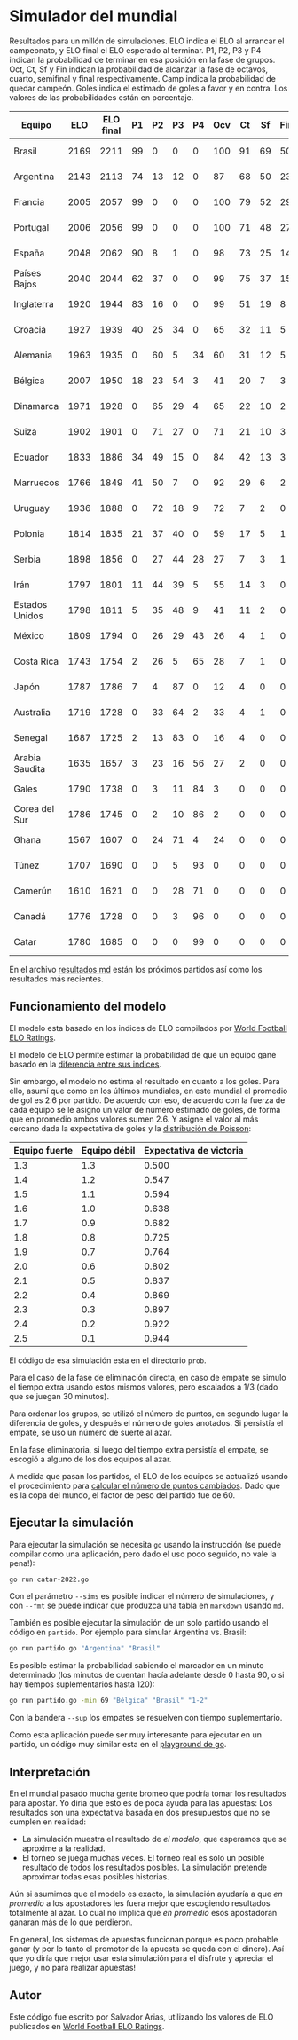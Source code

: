 # Simulador del mundial

Resultados para un millón de simulaciones.
ELO indica el ELO al arrancar el campeonato,
y ELO final el ELO esperado al terminar.
P1, P2, P3 y P4 indican la probabilidad
de terminar en esa posición en la fase de grupos.
Oct, Ct, Sf y Fin indican la probabilidad de alcanzar
la fase de octavos, cuarto, semifinal y final respectivamente.
Camp indica la probabilidad de quedar campeón.
Goles indica el estimado de goles a favor y en contra.
Los valores de las probabilidades están en porcentaje.

Equipo | ELO | ELO final | P1 | P2 | P3 | P4 | Ocv | Ct | Sf | Fin | Camp | Goles
------ | --- | --------- | -- | -- | -- | -- | --- | -- | -- | --- | ---- | -----
Brasil | 2169 | 2211 | 99 | 0 | 0 | 0 | 100 | 91 | 69 | 50 | 37 | 10.2-4.0
Argentina | 2143 | 2113 | 74 | 13 | 12 | 0 | 87 | 68 | 50 | 23 | 14 | 8.5-5.5
Francia | 2005 | 2057 | 99 | 0 | 0 | 0 | 100 | 79 | 52 | 29 | 10 | 12.5-5.4
Portugal | 2006 | 2056 | 99 | 0 | 0 | 0 | 100 | 71 | 48 | 27 | 10 | 10.9-5.7
España | 2048 | 2062 | 90 | 8 | 1 | 0 | 98 | 73 | 25 | 14 | 8 | 13.3-4.2
Países Bajos | 2040 | 2044 | 62 | 37 | 0 | 0 | 99 | 75 | 37 | 15 | 7 | 8.8-4.2
Inglaterra | 1920 | 1944 | 83 | 16 | 0 | 0 | 99 | 51 | 19 | 8 | 2 | 10.4-5.2
Croacia | 1927 | 1939 | 40 | 25 | 34 | 0 | 65 | 32 | 11 | 5 | 1 | 6.9-3.9
Alemania | 1963 | 1935 | 0 | 60 | 5 | 34 | 60 | 31 | 12 | 5 | 1 | 5.4-5.3
Bélgica | 2007 | 1950 | 18 | 23 | 54 | 3 | 41 | 20 | 7 | 3 | 1 | 3.5-4.2
Dinamarca | 1971 | 1928 | 0 | 65 | 29 | 4 | 65 | 22 | 10 | 2 | 1 | 4.5-4.0
Suiza | 1902 | 1901 | 0 | 71 | 27 | 0 | 71 | 21 | 10 | 3 | 0 | 4.4-3.2
Ecuador | 1833 | 1886 | 34 | 49 | 15 | 0 | 84 | 42 | 13 | 3 | 0 | 6.7-3.9
Marruecos | 1766 | 1849 | 41 | 50 | 7 | 0 | 92 | 29 | 6 | 2 | 0 | 5.7-2.6
Uruguay | 1936 | 1888 | 0 | 72 | 18 | 9 | 72 | 7 | 2 | 0 | 0 | 4.0-2.9
Polonia | 1814 | 1835 | 21 | 37 | 40 | 0 | 59 | 17 | 5 | 1 | 0 | 3.9-3.0
Serbia | 1898 | 1856 | 0 | 27 | 44 | 28 | 27 | 7 | 3 | 1 | 0 | 4.8-6.9
Irán | 1797 | 1801 | 11 | 44 | 39 | 5 | 55 | 14 | 3 | 0 | 0 | 6.3-8.3
Estados Unidos | 1798 | 1811 | 5 | 35 | 48 | 9 | 41 | 11 | 2 | 0 | 0 | 3.3-2.9
México | 1809 | 1794 | 0 | 26 | 29 | 43 | 26 | 4 | 1 | 0 | 0 | 2.4-3.1
Costa Rica | 1743 | 1754 | 2 | 26 | 5 | 65 | 28 | 7 | 1 | 0 | 0 | 2.3-9.3
Japón | 1787 | 1786 | 7 | 4 | 87 | 0 | 12 | 4 | 0 | 0 | 0 | 2.7-4.4
Australia | 1719 | 1728 | 0 | 33 | 64 | 2 | 33 | 4 | 1 | 0 | 0 | 3.5-6.1
Senegal | 1687 | 1725 | 2 | 13 | 83 | 0 | 16 | 4 | 0 | 0 | 0 | 4.1-5.1
Arabia Saudita | 1635 | 1657 | 3 | 23 | 16 | 56 | 27 | 2 | 0 | 0 | 0 | 3.5-4.9
Gales | 1790 | 1738 | 0 | 3 | 11 | 84 | 3 | 0 | 0 | 0 | 0 | 1.8-4.9
Corea del Sur | 1786 | 1745 | 0 | 2 | 10 | 86 | 2 | 0 | 0 | 0 | 0 | 2.5-5.2
Ghana | 1567 | 1607 | 0 | 24 | 71 | 4 | 24 | 0 | 0 | 0 | 0 | 6.2-7.1
Túnez | 1707 | 1690 | 0 | 0 | 5 | 93 | 0 | 0 | 0 | 0 | 0 | 0.3-3.3
Camerún | 1610 | 1621 | 0 | 0 | 28 | 71 | 0 | 0 | 0 | 0 | 0 | 3.1-6.5
Canadá | 1776 | 1728 | 0 | 0 | 3 | 96 | 0 | 0 | 0 | 0 | 0 | 1.9-6.7
Catar | 1780 | 1685 | 0 | 0 | 0 | 99 | 0 | 0 | 0 | 0 | 0 | 1.3-7.3

En el archivo [resultados.md](resultados.md)
están los próximos partidos
así como los resultados más recientes.

## Funcionamiento del modelo

El modelo esta basado en los indices de ELO
compilados por [World Football ELO Ratings](https://www.eloratings.net/).

El modelo de ELO permite estimar la probabilidad
de que un equipo gane basado en la
[diferencia entre sus indices](https://en.wikipedia.org/wiki/World_Football_Elo_Ratings#Expected_result_of_match).

Sin embargo,
el modelo no estima el resultado en cuanto a los goles.
Para ello,
asumí que como en los últimos mundiales,
en este mundial el promedio de gol es 2.6 por partido.
De acuerdo con eso,
de acuerdo con la fuerza de cada equipo se le asigno un valor
de número estimado de goles,
de forma que en promedio ambos valores sumen 2.6.
Y asigne el valor al más cercano dada la expectativa de goles
y la [distribución de Poisson](https://en.wikipedia.org/wiki/Poisson_distribution):

Equipo fuerte | Equipo débil | Expectativa de victoria
------------- | ------------ | -----------------------
1.3 | 1.3 | 0.500
1.4 | 1.2 | 0.547
1.5 | 1.1 | 0.594
1.6 | 1.0 | 0.638
1.7 | 0.9 | 0.682
1.8 | 0.8 | 0.725
1.9 | 0.7 | 0.764
2.0 | 0.6 | 0.802
2.1 | 0.5 | 0.837
2.2 | 0.4 | 0.869
2.3 | 0.3 | 0.897
2.4 | 0.2 | 0.922
2.5 | 0.1 | 0.944

El código de esa simulación esta en el directorio `prob`.

Para el caso de la fase de eliminación directa,
en caso de empate se simulo el tiempo extra usando estos mismos valores,
pero escalados a 1/3
(dado que se juegan 30 minutos).

Para ordenar los grupos,
se utilizó el número de puntos,
en segundo lugar la diferencia de goles,
y después el número de goles anotados.
Si persistía el empate,
se uso un número de suerte al azar.

En la fase eliminatoria,
si luego del tiempo extra persistía el empate,
se escogió a alguno de los dos equipos al azar.

A medida que pasan los partidos,
el ELO de los equipos se actualizó
usando el procedimiento para
[calcular el número de puntos cambiados](https://en.wikipedia.org/wiki/World_Football_Elo_Ratings#Calculation_principles).
Dado que es la copa del mundo,
el factor de peso del partido fue de 60.

## Ejecutar la simulación

Para ejecutar la simulación se necesita `go`
usando la instrucción
(se puede compilar como una aplicación,
pero dado el uso poco seguido,
no vale la pena!):

~~~bash
go run catar-2022.go
~~~~

Con el parámetro `--sims` es posible indicar el número de simulaciones,
y con `--fmt` se puede indicar que produzca una tabla en `markdown`
usando `md`.

También es posible ejecutar la simulación de un solo partido
usando el código en `partido`.
Por ejemplo para simular Argentina vs. Brasil:

~~~bash
go run partido.go "Argentina" "Brasil"
~~~

Es posible estimar la probabilidad sabiendo el marcador
en un minuto determinado
(los minutos de cuentan hacía adelante desde 0 hasta 90,
o si hay tiempos suplementarios hasta 120):

~~~bash
go run partido.go -min 69 "Bélgica" "Brasil" "1-2"
~~~

Con la bandera `--sup` los empates se resuelven
con tiempo suplementario.

Como esta aplicación puede ser muy interesante
para ejecutar en un partido,
un código muy similar esta en el
[playground de go](https://go.dev/play/p/hEBq_4m3TuA).

## Interpretación

En el mundial pasado mucha gente bromeo
que podría tomar los resultados para apostar.
Yo diría que esto es de poca ayuda para las apuestas:
Los resultados son una expectativa basada en dos presupuestos
que no se cumplen en realidad:

* La simulación muestra el resultado de *el modelo*,
  que esperamos que se aproxime a la realidad.
* El torneo se juega muchas veces.
  El torneo real es solo un posible resultado
  de todos los resultados posibles.
  La simulación pretende aproximar todas esas posibles historias.

Aún si asumimos que el modelo es exacto,
la simulación ayudaría a que *en promedio*
a los apostadores les fuera mejor
que escogiendo resultados totalmente al azar.
Lo cual no implica que *en promedio*
esos apostadoran ganaran más de lo que perdieron.

En general,
los sistemas de apuestas funcionan
porque es poco probable ganar
(y por lo tanto el promotor de la apuesta se queda con el dinero).
Así que yo diría que mejor usar esta simulación
para el disfrute y apreciar el juego,
y no para realizar apuestas!

## Autor

Este código fue escrito por Salvador Arias,
utilizando los valores de ELO publicados en [World Football ELO Ratings](https://www.eloratings.net/).

